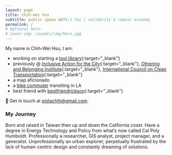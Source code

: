```yaml
---
layout: page
title: chih-wei hsu
subtitle: public space &#35;1 fan | solidarity & repair economy
permalink: /
# Optional hero:
# cover-img: /assets/img/hero.jpg
---
```


My name is Chih-Wei Hsu, I am:

- working on starting a [tool library](https://latoollibrary.org){:target="_blank"}
- previously @ [Inclusive Action for the City](https://inclusiveaction.org){:target="_blank"}, [Othering and Belonging Institute](https://belonging.berkeley.edu/){:target="_blank"}, [International Council on Clean Transportation](https://theicct.org/){:target="_blank"}
- a map aficionado
- a [bike commuter](/bike) transiting in LA
- best friend with [bestfriendrickson](https://www.bestfriendrickson.com/){:target="_blank"}

📧 Get in touch at pistachih@gmail.com.

### My Journey

Born and raised in Taiwan then up and down the California coast. Have a degree in Energy Technology and Policy from what’s now called Cal Poly Humboldt. Professionally a researcher, GIS analyst, project manager, and a generalist. Unprofessionally an urban explorer, perpetually frustrated by the lack of human-centric design and constantly dreaming of solutions.
